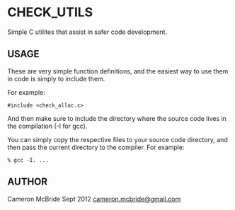 CHECK_UTILS
===========
Simple C utilites that assist in safer code development.


USAGE
-----
These are very simple function definitions, and the easiest way to use them 
in code is simply to include them. 

For example: 

    #include <check_alloc.c> 

And then make sure to include the directory where the source code lives 
in the compilation (-I for gcc).

You can simply copy the respective files to your source code directory, and 
then pass the current directory to the compiler.  For example: 

    % gcc -I. ... 


AUTHOR
------
Cameron McBride
Sept 2012 
cameron.mcbride@gmail.com


